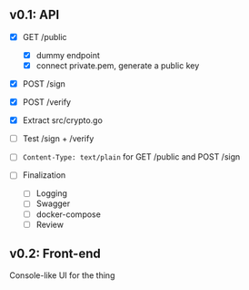 ## v0.1: API

- [x] GET /public
  - [x] dummy endpoint
  - [x] connect private.pem, generate a public key
- [x] POST /sign
- [x] POST /verify
- [x] Extract src/crypto.go
- [ ] Test /sign + /verify
- [ ] `Content-Type: text/plain` for GET /public and POST /sign

- [ ] Finalization
  - [ ] Logging
  - [ ] Swagger
  - [ ] docker-compose
  - [ ] Review

## v0.2: Front-end

Console-like UI for the thing
